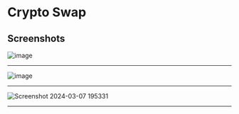 # Crypto Swap

Screenshots
---------------------------------------------------------------------------------------------------------------------------------------------------------

![image](https://github.com/Sarthak102/Crypto-Swap-/assets/91387298/be8b2902-103a-4132-b7c9-73a3ac2e1c4e)

---------------------------------------------------------------------------------------------------------------------------------------------------------

![image](https://github.com/Sarthak102/Crypto-Swap-/assets/91387298/0acefef9-3aa1-4844-a87e-823f64d7e27e)

---------------------------------------------------------------------------------------------------------------------------------------------------------

![Screenshot 2024-03-07 195331](https://github.com/Sarthak102/Crypto-Swap-/assets/91387298/20381a3a-88a3-49c3-b1ab-9c6856787f27)

---------------------------------------------------------------------------------------------------------------------------------------------------------



